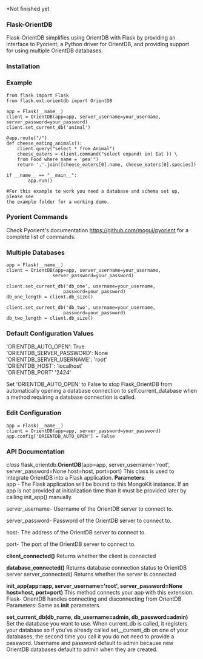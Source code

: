 *Not finished yet

<h3>Flask-OrientDB</h3>
Flask-OrientDB simplifies using OrientDB with Flask by providing an interface to Pyorient, 
a Python driver for OrientDB, and providing support for using multiple OrientDB databases.

### Installation

### Example 
    from flask import Flask
    from flask.ext.orientdb import OrientDB
    
    app = Flask(__name__)
    client = OrientDB(app=app, server_username=your_username, 
    server_password=your_password)
    client.set_current_db('animal')
    
    @app.route("/")
    def cheese_eating_animals():
        client.query("select * from Animal")
        cheese_eaters = client.command("select expand( in( Eat )) \
        from Food where name = 'pea'")
        return ','.join([cheese_eaters[0].name, cheese_eaters[0].species])
    
    if __name__ == "__main__":
            app.run()
            
    #For this example to work you need a database and schema set up, please see
    the example folder for a working demo.

### Pyorient Commands
Check Pyorient's documentation https://github.com/mogui/pyorient for a
complete list of commands.

### Multiple Databases
    app = Flask(__name__)
    client = OrientDB(app=app, server_username=your_username, 
                     server_password=your_password)
    
    client.set_current_db('db_one', username=your_username, 
                         password=your_password)
    db_one_length = client.db_size()
    
    client.set_current_db('db_two', username=your_username, 
                         password=your_password)
    db_two_length = client.db_size()

### Default Configuration Values
'ORIENTDB_AUTO_OPEN': True <br>
'ORIENTDB_SERVER_PASSWORD': None <br>
'ORIENTDB_SERVER_USERNAME': 'root' <br>
'ORIENTDB_HOST': 'localhost' <br>
'ORIENTDB_PORT' '2424'  <br>

Set 'ORIENTDB_AUTO_OPEN' to False to stop Flask_OrientDB from automatically
opening a database connection to self.current_database when a method requiring
a database connection is called.
    
### Edit Configuration
    app = Flask(__name__)
    client = OrientDB(app=app, server_password=your_password)
    app.config['ORIENTDB_AUTO_OPEN'] = False
    
### API Documentation
<i>class</i> flask_orientdb.<b>OrientDB</b>(app=app, server_username='root', server_password=None host=host, port=port)
This class is used to integrate OrientDB into a Flask application.
<b>Parameters</b>:	
app - The Flask application will be bound to this MongoKit instance. If an app is not provided at                  initialization time than it must be provided later by calling init_app() manually.

server_username- Username of the OrientDB server to connect to. 

server_password- Password of the OrientDB server to connect to. 

host- The address of the OrientDB server to connect to. 

port- The port of the OrientDB server to connect to.

<b>client_connected()</b>
Returns whether the client is connected

<b>database_connected()</b>
Returns database connection status to OrientDB server
server_connected()
Returns whether the server is connected

<b>init_app(app=app, server_username='root', server_password=None                                                     host=host, port=port)</b>
This method connects your app with this extension. Flask- OrientDB handles 
connecting and disconnecting from OrientDB
Parameters:	Same as __init__ parameters. 

<b>set_current_db(db_name, db_username=admin, db_password=admin)</b>
Set the database you want to use. When current_db is called, it registers your database so if you've already 
called set__current_db on one of your databases, the second time you call it you do not need to provide a          password. Username and password default to admin because new OrientDB databases default to admin when they are     created.
   
